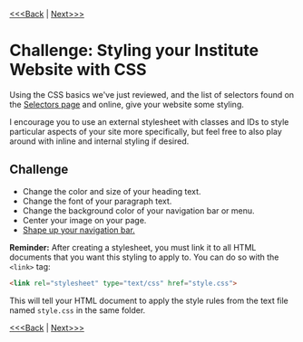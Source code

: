 [<<<Back](selectors.md) | [Next>>>](troubleshooting.md)

# Challenge: Styling your Institute Website with CSS

Using the CSS basics we've just reviewed, and the list of selectors found on the [Selectors page](selectors.md) and online, give your website some styling.

I encourage you to use an external stylesheet with classes and IDs to style particular aspects of your site more specifically, but feel free to also play around with inline and internal styling if desired. 

## Challenge

- Change the color and size of your heading text. 
- Change the font of your paragraph text. 
- Change the background color of your navigation bar or menu. 
- Center your image on your page. 
- [Shape up your navigation bar.](navbar-hint.css)

**Reminder:** After creating a stylesheet, you must link it to all HTML documents that you want this styling to apply to. You can do so with the `<link>` tag:

```html
<link rel="stylesheet" type="text/css" href="style.css">
```
	
This will tell your HTML document to apply the style rules from the text file named `style.css` in the same folder.

[<<<Back](properties.md) | [Next>>>](troubleshooting.md)
